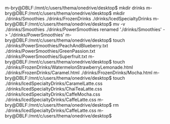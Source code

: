 m-bry@DBLF:/mnt/c/users/thema/onedrive/desktop$ mkdir drinks
m-bry@DBLF:/mnt/c/users/thema/onedrive/desktop$ mkdir ./drinks/Smoothies ./drinks/FrozenDrinks ./drinks/IcedSpecialtyDrinks
m-bry@DBLF:/mnt/c/users/thema/onedrive/desktop$ mv -v ./drinks/Smoothies ./drinks/PowerSmoothies
renamed './drinks/Smoothies' -> './drinks/PowerSmoothies'
m-bry@DBLF:/mnt/c/users/thema/onedrive/desktop$ touch ./drinks/PowerSmoothies/PeachAndBlueberry.txt ./drinks/PowerSmoothies/GreenPassion.txt ./drinks/PowerSmoothies/Superfruit.txt
m-bry@DBLF:/mnt/c/users/thema/onedrive/desktop$ touch ./drinks/FrozenDrinks/WatermelonStrawberryLemonade.html ./drinks/FrozenDrinks/Caramel.html ./drinks/FrozenDrinks/Mocha.html
m-bry@DBLF:/mnt/c/users/thema/onedrive/desktop$ touch ./drinks/IcedSpecialtyDrinks/CaramelLatte.css ./drinks/IcedSpecialtyDrinks/ChaiTeaLatte.css ./drinks/IcedSpecialtyDrinks/CaffeMocha.css ./drinks/IcedSpecialtyDrinks/CaffeLatte.css
m-bry@DBLF:/mnt/c/users/thema/onedrive/desktop$ rm ./drinks/IcedSpecialtyDrinks/CaffeLatte.css
m-bry@DBLF:/mnt/c/users/thema/onedrive/desktop$